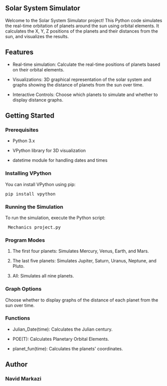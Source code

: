 ## Solar System Simulator
Welcome to the Solar System Simulator project! This Python code simulates the real-time orbitation of planets around the sun using orbital elements. It calculates the X, Y, Z positions of the planets and their distances from the sun, and visualizes the results.

## Features
* Real-time simulation: Calculate the real-time positions of planets based on their orbital elements.
  
* Visualizations: 3D graphical representation of the solar system and graphs showing the distance of planets from the sun over time.

* Interactive Controls: Choose which planets to simulate and whether to display distance graphs.

## Getting Started
### Prerequisites
* Python 3.x

* VPython library for 3D visualization

* datetime module for handling dates and times

### Installing VPython
You can install VPython using pip:
<pre>
pip install vpython
</pre>
### Running the Simulation
To run the simulation, execute the Python script:
<pre>
 Mechanics_project.py
</pre>

### Program Modes
1. The first four planets: Simulates Mercury, Venus, Earth, and Mars.

2. The last five planets: Simulates Jupiter, Saturn, Uranus, Neptune, and Pluto.

3. All: Simulates all nine planets.

### Graph Options
Choose whether to display graphs of the distance of each planet from the sun over time.

### Functions
* Julian_Date(time): Calculates the Julian century.

* POE(T): Calculates Planetary Orbital Elements.

* planet_fun(time): Calculates the planets' coordinates.


## Author
### Navid Markazi
